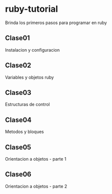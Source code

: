 # ruby-tutorial
Brinda los primeros pasos para programar en ruby

## Clase01

Instalacion y configuracion

## Clase02

Variables y objetos ruby

## Clase03

Estructuras de control

## Clase04

Metodos y bloques

## Clase05

Orientacion a objetos - parte 1

## Clase06

Orientacion a objetos - parte 2


